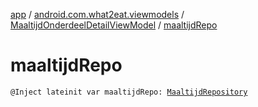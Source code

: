 [app](../../index.md) / [android.com.what2eat.viewmodels](../index.md) / [MaaltijdOnderdeelDetailViewModel](index.md) / [maaltijdRepo](./maaltijd-repo.md)

# maaltijdRepo

`@Inject lateinit var maaltijdRepo: `[`MaaltijdRepository`](../../android.com.what2eat.repositories/-maaltijd-repository/index.md)
